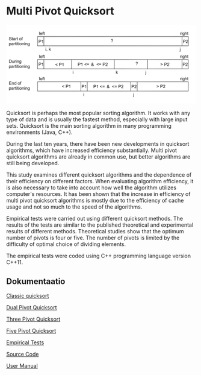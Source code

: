 # Multi Pivot Quicksort

<img src="documentation/png/dualpivot.png" width="750">

Quicksort is perhaps the most popular sorting algorithm. It works with any type of data and is usually the fastest method, especially with large input sets. Quicksort is the main sorting algorithm in many programming environments (Java, C++).

During the last ten years, there have been new developments in quicksort algorithms, which have increased efficiency substantially. Multi pivot quicksort algorithms are already in common use, but better algorithms are still being developed.

This study examines different quicksort algorithms and the dependence of their efficiency on different factors. When evaluating algorithm efficiency, it is also necessary to take into account how well the algorithm utilizes computer's resources. It has been shown that the increase in efficiency of multi pivot quicksort algorithms is mostly due to the efficiency of cache usage and not so much to the speed of the algorithms.

Empirical tests were carried out using different quicksort methods. The results of the tests are similar to the published theoretical and experimental results of different methods. Theoretical studies show that the optimum number of pivots is four or five. The number of pivots is limited by the difficulty of optimal choice of dividing elements.

The empirical tests were coded using C++ programming language version C++11.
## Dokumentaatio

[Classic quicksort](https://github.com/lautanal/quicksort/blob/master/documentation/classic.md)

[Dual Pivot Quicksort](https://github.com/lautanal/quicksort/blob/master/documentation/dualpivot.md)

[Three Pivot Quicksort](https://github.com/lautanal/quicksort/blob/master/documentation/threepivot.md)

[Five Pivot Quicksort](https://github.com/lautanal/quicksort/blob/master/documentation/fivepivot.md)

[Empirical Tests](https://github.com/lautanal/quicksort/blob/master/documentation/testdocument.md)

[Source Code](https://github.com/lautanal/quicksort/blob/master/src)

[User Manual](https://github.com/lautanal/quicksort/blob/master/documentation/usermanual.md)
